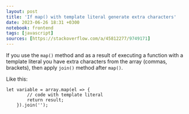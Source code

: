 ```yaml
---
layout: post
title: 'If map() with template literal generate extra characters'
date: 2023-06-26 18:31 +0300
notebook: frontend
tags: [javascript]
sources: [https://stackoverflow.com/a/45812277/9749171]
---
```

If you use the `map()` method and as a result of executing a function with a template literal you have extra characters from the array (commas, brackets), then apply `join()` method after `map()`.

Like this:
```
let variable = array.map(el => {
		// code with template literal
		return result;
	}).join('');
```